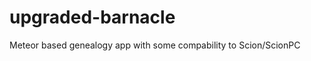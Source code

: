 upgraded-barnacle
=================

Meteor based genealogy app with some compability to Scion/ScionPC
